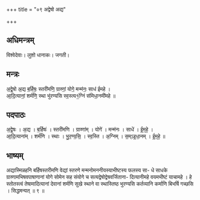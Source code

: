 +++
title = "०९ अद्वेषो अद्य"

+++
## अधिमन्त्रम्
विश्वेदेवाः। लुशो धानाकः। जगती।

## मन्त्रः
अ॒द्वे॒षो अ॒द्य ब॒र्हिषः॒ स्तरी॑मणि॒ ग्राव्णां॒ योगे॒ मन्म॑नः॒ साध॑ ईमहे ।  
आ॒दि॒त्यानां॒ शर्म॑णि॒ स्था भु॑रण्यसि स्व॒स्त्य१॒॑ग्निं स॑मिधा॒नमी॑महे ॥

## पदपाठः
अ॒द्वे॒षः । अ॒द्य । ब॒र्हिषः॑ । स्तरी॑मणि । ग्राव्णा॑म् । योगे॑ । मन्म॑नः । साधे॑ । ई॒म॒हे॒ ।  
आ॒दि॒त्याना॑म् । शर्म॑णि । स्थाः । भु॒र॒ण्य॒सि॒ । स्व॒स्ति । अ॒ग्निम् । स॒म्ऽइ॒धा॒नम् । ई॒म॒हे॒ ॥

## भाष्यम्
अद्यास्मिन्नहनि बर्हिषस्तरीमणि वेद्यां स्तरणे मन्मनोमननीयस्याभीष्टस्य फलस्य सा- धे साधके ग्राव्णामभिषवपाषाणानां योगे सोमेन सह संयोगे च सत्यद्वेषोद्वेषवर्जिताना- दित्यानीमहे वयमभीष्टं याचामहे । हे स्तोतस्त्वं तेषामादित्यानां देवानां शर्मणि सुखे स्थाने वा स्थास्तिष्ठ भुरण्यसि कर्तव्यानि कर्माणि बिभर्षि गच्छसि । सिद्धमन्यत् ॥ ९ ॥